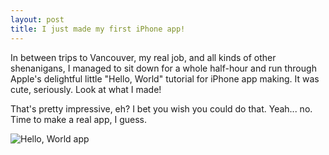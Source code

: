 ```yaml
---
layout: post
title: I just made my first iPhone app!
---
```


In between trips to Vancouver, my real job, and all kinds of other shenanigans, I managed to sit down for a whole half-hour and run through Apple's delightful little "Hello, World" tutorial for iPhone app making. It was cute, seriously. Look at what I made!

That's pretty impressive, eh? I bet you wish you could do that. Yeah... no. Time to make a real app, I guess.

![Hello, World app](http://bluh.tigerpolarbear.com/img/helloworldapp.png)